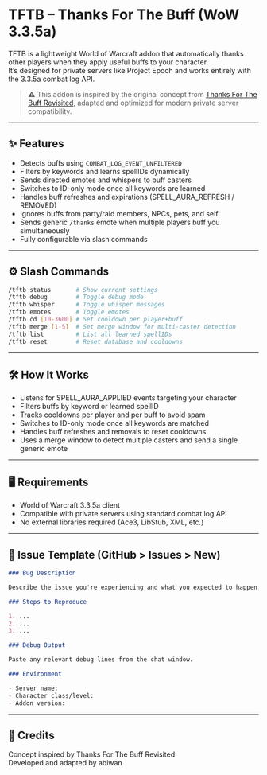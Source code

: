 # TFTB – Thanks For The Buff (WoW 3.3.5a)

TFTB is a lightweight World of Warcraft addon that automatically thanks other players when they apply useful buffs to your character.  
It’s designed for private servers like Project Epoch and works entirely with the 3.3.5a combat log API.

> ⚠️ This addon is inspired by the original concept from [Thanks For The Buff Revisited](https://www.curseforge.com/wow/addons/thanks-for-the-buff-revisited), adapted and optimized for modern private server compatibility.

---

## ✨ Features

- Detects buffs using `COMBAT_LOG_EVENT_UNFILTERED`
- Filters by keywords and learns spellIDs dynamically
- Sends directed emotes and whispers to buff casters
- Switches to ID-only mode once all keywords are learned
- Handles buff refreshes and expirations (SPELL_AURA_REFRESH / REMOVED)
- Ignores buffs from party/raid members, NPCs, pets, and self
- Sends generic `/thanks` emote when multiple players buff you simultaneously
- Fully configurable via slash commands

---

## ⚙️ Slash Commands

```bash
/tftb status       # Show current settings
/tftb debug        # Toggle debug mode
/tftb whisper      # Toggle whisper messages
/tftb emotes       # Toggle emotes
/tftb cd [10-3600] # Set cooldown per player+buff
/tftb merge [1-5]  # Set merge window for multi-caster detection
/tftb list         # List all learned spellIDs
/tftb reset        # Reset database and cooldowns
```

---

## 🛠️ How It Works

- Listens for SPELL_AURA_APPLIED events targeting your character
- Filters buffs by keyword or learned spellID
- Tracks cooldowns per player and per buff to avoid spam
- Switches to ID-only mode once all keywords are matched
- Handles buff refreshes and removals to reset cooldowns
- Uses a merge window to detect multiple casters and send a single generic emote

---

## 🖥️ Requirements

- World of Warcraft 3.3.5a client
- Compatible with private servers using standard combat log API
- No external libraries required (Ace3, LibStub, XML, etc.)

---

## 🐛 Issue Template (GitHub > Issues > New)

```markdown
### Bug Description

Describe the issue you're experiencing and what you expected to happen.

### Steps to Reproduce

1. ...
2. ...
3. ...

### Debug Output

Paste any relevant debug lines from the chat window.

### Environment

- Server name:
- Character class/level:
- Addon version:
```

---

## 🙏 Credits

Concept inspired by Thanks For The Buff Revisited  
Developed and adapted by abiwan
